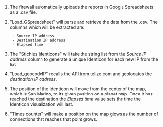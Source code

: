 1) The firewall automatically uploads the reports in Google Spreadsheets as a .csv file.

2) "Load_GSpreadsheet" will parse and retrieve the data from the .csv. The columns which will be extracted are:

        - Source IP address
        - Destination IP address
        - Elapsed time

4) The "Stichies Identicons" will take the string list from the _Source IP address_ column to generate a unique Identicon for each new IP from the list

3) "Load_geocodeIP" recalls the API from telize.com and geolocates the _destination IP address_.         

5) The position of the Identicon will move from the center of the map, which is San Marino, to its given position on a planet map. Once it has reached the destination the _Elapsed time_ value sets the time the Identicon visualization will last.

6) "Times counter" will make a position on the map glows as the number of connections that reaches that point grows.
        

